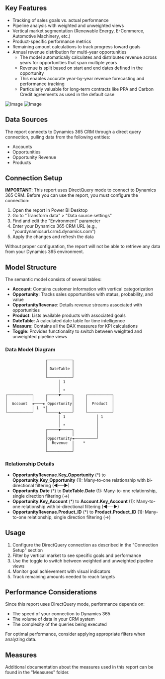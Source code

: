 ## Key Features
- Tracking of sales goals vs. actual performance
- Pipeline analysis with weighted and unweighted views
- Vertical market segmentation (Renewable Energy, E-Commerce, Automotive Machinery, etc.)
- Product-specific performance metrics
- Remaining amount calculations to track progress toward goals
- Annual revenue distribution for multi-year opportunities
  - The model automatically calculates and distributes revenue across years for opportunities that span multiple years
  - Revenue is split based on start and end dates defined in the opportunity
  - This enables accurate year-by-year revenue forecasting and performance tracking
  - Particularly valuable for long-term contracts like PPA and Carbon Credit agreements as used in the default case

![Image](https://github.com/user-attachments/assets/a7de37a3-8a93-428d-8bb4-d979ad6f2064)
![Image](https://github.com/user-attachments/assets/ebffcf4f-3097-4af2-9bd2-9a3a534a1991)

## Data Sources
The report connects to Dynamics 365 CRM through a direct query connection, pulling data from the following entities:
- Accounts
- Opportunities
- Opportunity Revenue
- Products

## Connection Setup
**IMPORTANT**: This report uses DirectQuery mode to connect to Dynamics 365 CRM. Before you can use the report, you must configure the connection:

1. Open the report in Power BI Desktop
2. Go to "Transform data" > "Data source settings"
3. Find and edit the "Environment" parameter
4. Enter your Dynamics 365 CRM URL (e.g., "yourdynamicsurl.crm4.dynamics.com")
5. Apply the changes and refresh the data

Without proper configuration, the report will not be able to retrieve any data from your Dynamics 365 environment.

## Model Structure
The semantic model consists of several tables:
- **Account**: Contains customer information with vertical categorization
- **Opportunity**: Tracks sales opportunities with status, probability, and value
- **OpportunityRevenue**: Details revenue streams associated with opportunities
- **Product**: Lists available products with associated goals
- **DateTable**: A calculated date table for time intelligence
- **Measure**: Contains all the DAX measures for KPI calculations
- **Toggle**: Provides functionality to switch between weighted and unweighted pipeline views

### Data Model Diagram
```
                  ┌───────────┐
                  │           │
                  │ DateTable │
                  │           │
                  └───────────┘
                        │ 1
                        │ 
                        │ *                    
┌───────────┐     ┌─────▼─────┐     ┌───────────┐
│           │     │           │     │           │
│  Account  ◄────► Opportunity│     │  Product  │
│           │ 1  *│           │     │           │
└───────────┘     └─────▲─────┘     └───────────┘
                        │ 1              │ 1
                        │                │
                        │ *              │
                  ┌─────▼─────┐          │
                  │           │          │
                  │Opportunity◄──────────┘
                  │  Revenue  │    *
                  │           │
                  └───────────┘
```

### Relationship Details
- **OpportunityRevenue.Key_Opportunity** (*) to **Opportunity.Key_Opportunity** (1): Many-to-one relationship with bi-directional filtering (◄──►)
- **Opportunity.Date** (*) to **DateTable.Date** (1): Many-to-one relationship, single direction filtering (→)
- **Opportunity.Key_Account** (*) to **Account.Key_Account** (1): Many-to-one relationship with bi-directional filtering (◄──►)
- **OpportunityRevenue.Product_ID** (*) to **Product.Product_ID** (1): Many-to-one relationship, single direction filtering (→)

## Usage
1. Configure the DirectQuery connection as described in the "Connection Setup" section
2. Filter by vertical market to see specific goals and performance
3. Use the toggle to switch between weighted and unweighted pipeline views
4. Monitor goal achievement with visual indicators
5. Track remaining amounts needed to reach targets

## Performance Considerations
Since this report uses DirectQuery mode, performance depends on:
- The speed of your connection to Dynamics 365
- The volume of data in your CRM system
- The complexity of the queries being executed

For optimal performance, consider applying appropriate filters when analyzing data.

## Measures
Additional documentation about the measures used in this report can be found in the "Measures" folder. 
